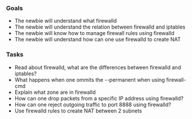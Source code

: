 
### Goals
- The newbie will understand what firewalld
- The newbie will understand the relation between firewalld and iptables
- The newbie will know how to manage firewall rules using firewalld
- The newbie will understand how can one use firewalld to create NAT

### Tasks
- Read about firewalld, what are the differences between firewalld and iptables?
- What happens when one ommits the --permanent when using firewall-cmd
- Explain what zone are in firewalld
- How can one drop packets from a specific IP address using firewalld?
- How can one reject outgoing traffic to port 8888 using firewalld?
- Use firewalld rules to create NAT between 2 subnets